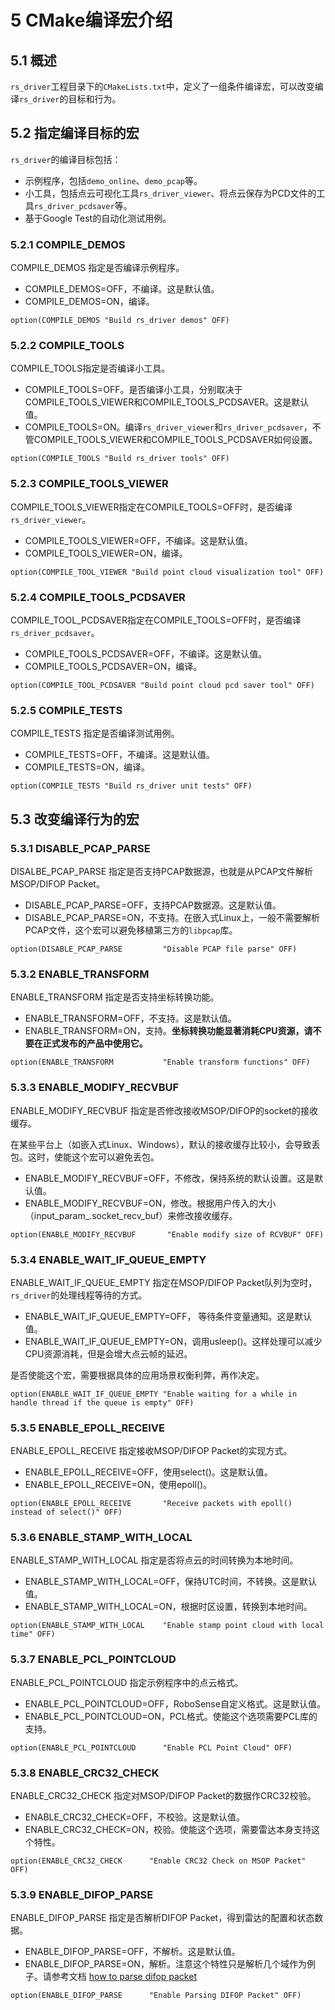 # 5 **CMake编译宏介绍**



## 5.1 概述

`rs_driver`工程目录下的`CMakeLists.txt`中，定义了一组条件编译宏，可以改变编译`rs_driver`的目标和行为。



## 5.2 指定编译目标的宏

`rs_driver`的编译目标包括：

+ 示例程序，包括`demo_online`、`demo_pcap`等。
+ 小工具，包括点云可视化工具`rs_driver_viewer`、将点云保存为PCD文件的工具`rs_driver_pcdsaver`等。
+ 基于Google Test的自动化测试用例。



### 5.2.1 COMPILE_DEMOS

COMPILE_DEMOS 指定是否编译示例程序。
+ COMPILE_DEMOS=OFF，不编译。这是默认值。
+ COMPILE_DEMOS=ON，编译。

```
option(COMPILE_DEMOS "Build rs_driver demos" OFF)
```

### 5.2.2 COMPILE_TOOLS

COMPILE_TOOLS指定是否编译小工具。
+ COMPILE_TOOLS=OFF。是否编译小工具，分别取决于COMPILE_TOOLS_VIEWER和COMPILE_TOOLS_PCDSAVER。这是默认值。
+ COMPILE_TOOLS=ON。编译`rs_driver_viewer`和`rs_driver_pcdsaver`，不管COMPILE_TOOLS_VIEWER和COMPILE_TOOLS_PCDSAVER如何设置。

```
option(COMPILE_TOOLS "Build rs_driver tools" OFF)
```

### 5.2.3 COMPILE_TOOLS_VIEWER

COMPILE_TOOLS_VIEWER指定在COMPILE_TOOLS=OFF时，是否编译`rs_driver_viewer`。
+ COMPILE_TOOLS_VIEWER=OFF，不编译。这是默认值。
+ COMPILE_TOOLS_VIEWER=ON，编译。

```
option(COMPILE_TOOL_VIEWER "Build point cloud visualization tool" OFF)
```

### 5.2.4 COMPILE_TOOLS_PCDSAVER

COMPILE_TOOL_PCDSAVER指定在COMPILE_TOOLS=OFF时，是否编译`rs_driver_pcdsaver`。
+ COMPILE_TOOLS_PCDSAVER=OFF，不编译。这是默认值。
+ COMPILE_TOOLS_PCDSAVER=ON，编译。

```
option(COMPILE_TOOL_PCDSAVER "Build point cloud pcd saver tool" OFF)
```

### 5.2.5 COMPILE_TESTS

COMPILE_TESTS 指定是否编译测试用例。
+ COMPILE_TESTS=OFF，不编译。这是默认值。
+ COMPILE_TESTS=ON，编译。

```
option(COMPILE_TESTS "Build rs_driver unit tests" OFF)
```



## 5.3 改变编译行为的宏

### 5.3.1 DISABLE_PCAP_PARSE

DISALBE_PCAP_PARSE 指定是否支持PCAP数据源，也就是从PCAP文件解析MSOP/DIFOP Packet。
+ DISABLE_PCAP_PARSE=OFF，支持PCAP数据源。这是默认值。
+ DISABLE_PCAP_PARSE=ON，不支持。在嵌入式Linux上，一般不需要解析PCAP文件，这个宏可以避免移植第三方的`libpcap`库。

```
option(DISABLE_PCAP_PARSE         "Disable PCAP file parse" OFF) 
```

### 5.3.2 ENABLE_TRANSFORM

ENABLE_TRANSFORM 指定是否支持坐标转换功能。
+ ENABLE_TRANSFORM=OFF，不支持。这是默认值。
+ ENABLE_TRANSFORM=ON，支持。**坐标转换功能显著消耗CPU资源，请不要在正式发布的产品中使用它。**

```
option(ENABLE_TRANSFORM           "Enable transform functions" OFF)
```

### 5.3.3 ENABLE_MODIFY_RECVBUF

ENABLE_MODIFY_RECVBUF 指定是否修改接收MSOP/DIFOP的socket的接收缓存。

在某些平台上（如嵌入式Linux、Windows），默认的接收缓存比较小，会导致丢包。这时，使能这个宏可以避免丢包。
+ ENABLE_MODIFY_RECVBUF=OFF，不修改，保持系统的默认设置。这是默认值。
+ ENABLE_MODIFY_RECVBUF=ON，修改。根据用户传入的大小（input_param_.socket_recv_buf）来修改接收缓存。

```
option(ENABLE_MODIFY_RECVBUF       "Enable modify size of RCVBUF" OFF)
```

### 5.3.4 ENABLE_WAIT_IF_QUEUE_EMPTY

ENABLE_WAIT_IF_QUEUE_EMPTY 指定在MSOP/DIFOP Packet队列为空时，`rs_driver`的处理线程等待的方式。
+ ENABLE_WAIT_IF_QUEUE_EMPTY=OFF， 等待条件变量通知。这是默认值。
+ ENABLE_WAIT_IF_QUEUE_EMPTY=ON，调用usleep()。这样处理可以减少CPU资源消耗，但是会增大点云帧的延迟。

是否使能这个宏，需要根据具体的应用场景权衡利弊，再作决定。

```
option(ENABLE_WAIT_IF_QUEUE_EMPTY "Enable waiting for a while in handle thread if the queue is empty" OFF)
```

### 5.3.5 ENABLE_EPOLL_RECEIVE

ENABLE_EPOLL_RECEIVE 指定接收MSOP/DIFOP Packet的实现方式。
+ ENABLE_EPOLL_RECEIVE=OFF，使用select()。这是默认值。
+ ENABLE_EPOLL_RECEIVE=ON，使用epoll()。

```
option(ENABLE_EPOLL_RECEIVE       "Receive packets with epoll() instead of select()" OFF)
```

### 5.3.6 ENABLE_STAMP_WITH_LOCAL

ENABLE_STAMP_WITH_LOCAL 指定是否将点云的时间转换为本地时间。
+ ENABLE_STAMP_WITH_LOCAL=OFF，保持UTC时间，不转换。这是默认值。
+ ENABLE_STAMP_WITH_LOCAL=ON，根据时区设置，转换到本地时间。

```
option(ENABLE_STAMP_WITH_LOCAL    "Enable stamp point cloud with local time" OFF)
```

### 5.3.7 ENABLE_PCL_POINTCLOUD

ENABLE_PCL_POINTCLOUD 指定示例程序中的点云格式。
+ ENABLE_PCL_POINTCLOUD=OFF，RoboSense自定义格式。这是默认值。
+ ENABLE_PCL_POINTCLOUD=ON，PCL格式。使能这个选项需要PCL库的支持。

```
option(ENABLE_PCL_POINTCLOUD      "Enable PCL Point Cloud" OFF)
```

### 5.3.8 ENABLE_CRC32_CHECK

ENABLE_CRC32_CHECK 指定对MSOP/DIFOP Packet的数据作CRC32校验。
+ ENABLE_CRC32_CHECK=OFF，不校验。这是默认值。
+ ENABLE_CRC32_CHECK=ON，校验。使能这个选项，需要雷达本身支持这个特性。

```
option(ENABLE_CRC32_CHECK      "Enable CRC32 Check on MSOP Packet" OFF)
```

### 5.3.9 ENABLE_DIFOP_PARSE

ENABLE_DIFOP_PARSE 指定是否解析DIFOP Packet，得到雷达的配置和状态数据。
+ ENABLE_DIFOP_PARSE=OFF，不解析。这是默认值。
+ ENABLE_DIFOP_PARSE=ON，解析。注意这个特性只是解析几个域作为例子。请参考文档 [how to parse difop packet](../howto/21_how_to_parse_difop_CN.md)

```
option(ENABLE_DIFOP_PARSE      "Enable Parsing DIFOP Packet" OFF)
```


